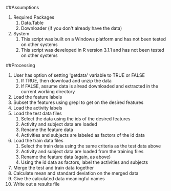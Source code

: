 ##Assumptions

1. Required Packages
	1. Data.Table
	2. Downloader (if you don't already have the data)
2. System
	1. This script was built on a Windows platform and has not been tested on other systems
	2. This script was developed in R version 3.1.1 and has not been tested on other systems

##Processing

1. User has option of setting 'getdata' variable to TRUE or FALSE
	1. If TRUE, then download and unzip the data
	2. If FALSE, assume data is alread downloaded and extracted in the current working directory
2. Load the feature labels
3. Subset the features using grepl to get on the desired features
4. Load the activity labels
5. Load the test data files
	1. Select the data using the ids of the desired features
	2. Activity and subject data are loaded
	3. Rename the feature data
	4. Activities and subjects are labeled as factors of the id data
6. Load the train data files
	1. Select the train data using the same criteria as the test data above
	2. Activity and subject data are loaded from the training files
	3. Rename the feature data (again, as above)
	4. Using the id data as factors, label the activities and subjects
7. Merge the test and train data together
8. Calculate mean and standard deviation on the merged data
9. Give the calculated data meaningful names
10. Write out a results file